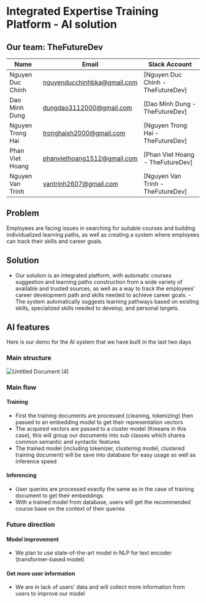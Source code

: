 # Integrated Expertise Training Platform - AI solution

## Our team: TheFutureDev
| Name |Email | Slack Account |
| ------ | --------------- | ---------------- |
| Nguyen Duc Chinh| nguyenducchinhbka@gmail.com | [Nguyen Duc Chinh - TheFutureDev] |
| Dao Minh Dung | dungdao3112000@gmail.com | [Dao Minh Dung - TheFutureDev] |
| Nguyen Trong Hai | tronghaixh2000@gmail.com | [Nguyen Trong Hai - TheFutureDev] |
| Phan Viet Hoang| phanviethoang1512@gmail.com | [Phan Viet Hoang - TheFutureDev] |
| Nguyen Van Trinh| vantrinh2607@gmail.com | [Nguyen Van Trinh - TheFutureDev] |

## Problem
  Employees are facing issues in searching for suitable courses and building individualized learning paths, as well as creating a system where employees can track their skills and career goals.
  
## Solution
 - Our solution is an integrated platform, with automatic courses suggestion and learning paths construction from a wide variety of available and trusted sources, as well as a way to track the employees’ career development path and skills needed to achieve career goals.
 -The system automatically suggests learning pathways based on existing skills, specialized skills needed to develop, and personal targets.
  
## AI features
Here is our demo for the AI system that we have built in the last two days
  
### Main structure
![Untitled Document (4)](https://user-images.githubusercontent.com/52401767/99893169-6a584200-2caf-11eb-90d8-0c6e1d5fb60f.png)


### Main flow
#### Training
- First the training documents are processed (cleaning, tokenizing) then passed to an embedding model to get their representation vectors
- The acquired vectors are passed to a cluster model (Kmeans in this case), this will group our documents into sub classes which sharea common semantic and syntactic features
- The trained model (including tokenizer, clustering model, clustered training document) will be save into database for easy usage as well as inference speed
#### Inferencing
- User queries are processed exactly the same as in the case of training document to get their embeddings
- With a trained model from database, users will get the recommended course base on the context of their queries

### Future direction
#### Model improvement
- We plan to use state-of-the-art model in NLP for text encoder (transformer-based model)
#### Get more user information
- We are in lack of users' data and will collect more information from users to improve our model

